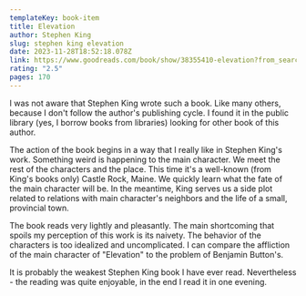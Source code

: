 ```yaml
---
templateKey: book-item
title: Elevation
author: Stephen King
slug: stephen king elevation
date: 2023-11-28T18:52:18.078Z
link: https://www.goodreads.com/book/show/38355410-elevation?from_search=true&from_srp=true&qid=kru1MirBBF&rank=1
rating: "2.5"
pages: 170
---
```

I was not aware that Stephen King wrote such a book. Like many others, because I don't follow the author's publishing cycle. I found it in the public library (yes, I borrow books from libraries) looking for other book of this author.

The action of the book begins in a way that I really like in Stephen King's work. Something weird is happening to the main character. We meet the rest of the characters and the place. This time it's a well-known (from King's books only) Castle Rock, Maine. We quickly learn what the fate of the main character will be. In the meantime, King serves us a side plot related to relations with main character's neighbors and the life of a small, provincial town.

The book reads very lightly and pleasantly. The main shortcoming that spoils my perception of this work is its naivety. The behavior of the characters is too idealized and uncomplicated. I can compare the affliction of the main character of "Elevation" to the problem of Benjamin Button's.

It is probably the weakest Stephen King book I have ever read. Nevertheless - the reading was quite enjoyable, in the end I read it in one evening.